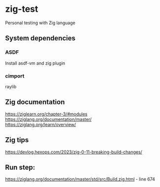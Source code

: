 # zig-test
Personal testing with Zig language

## System dependencies

### ASDF

Install asdf-vm and zig plugin

### cimport
raylib

## Zig documentation

https://ziglearn.org/chapter-3/#modules
https://ziglang.org/documentation/master/
https://ziglang.org/learn/overview/

## Zig tips
https://devlog.hexops.com/2023/zig-0-11-breaking-build-changes/

## Run step:
https://ziglang.org/documentation/master/std/src/Build.zig.html - line 674